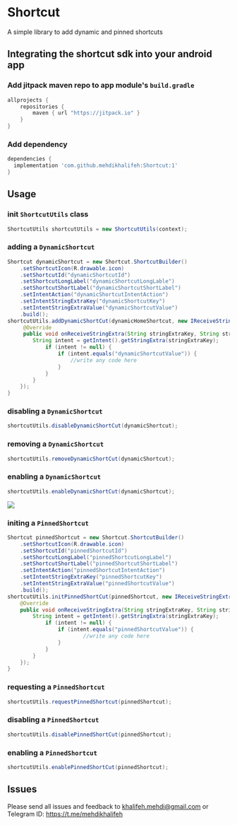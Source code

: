 # Shortcut
A simple library to add dynamic and pinned shortcuts

## Integrating the shortcut sdk into your android app
### Add jitpack maven repo to app module's `build.gradle`

```gradle
allprojects {
    repositories {
        maven { url "https://jitpack.io" }
    }
}
```
### Add dependency

```gradle
dependencies {
  implementation 'com.github.mehdikhalifeh:Shortcut:1'
}
```

## Usage
### init `ShortcutUtils` class

```java
ShortcutUtils shortcutUtils = new ShortcutUtils(context);
```

### adding a `DynamicShortcut`

```java
Shortcut dynamicShortcut = new Shortcut.ShortcutBuilder()
    .setShortcutIcon(R.drawable.icon)
    .setShortcutId("dynamicShortcutId")
    .setShortcutLongLabel("dynamicShortcutLongLable")
    .setShortcutShortLabel("dynamicShortcutShortLabel")
    .setIntentAction("dynamicShortcutIntentAction")
    .setIntentStringExtraKey("dynamicShortcutKey")
    .setIntentStringExtraValue("dynamicShortcutValue")
    .build();
shortcutUtils.addDynamicShortCut(dynamicHomeShortcut, new IReceiveStringExtra() {
     @Override
     public void onReceiveStringExtra(String stringExtraKey, String stringExtraValue) {
        String intent = getIntent().getStringExtra(stringExtraKey);
            if (intent != null) {
                if (intent.equals("dynamicShortcutValue")) {
                    //write any code here
                }
            }
        }
    });
}
```


### disabling a `DynamicShortcut`
```java
shortcutUtils.disableDynamicShortCut(dynamicShortcut);
```

### removing a `DynamicShortcut`
```java
shortcutUtils.removeDynamicShortCut(dynamicShortcut);
```

### enabling a `DynamicShortcut`
```java
shortcutUtils.enableDynamicShortCut(dynamicShortcut);
```




<img src="git_dynamic_shortcut.gif"/>


### initing a `PinnedShortcut`

```java
Shortcut pinnedShortcut = new Shortcut.ShortcutBuilder()
    .setShortcutIcon(R.drawable.icon)
    .setShortcutId("pinnedShortcutId")
    .setShortcutLongLabel("pinnedShortcutLongLabel")
    .setShortcutShortLabel("pinnedShortcutShortLabel")
    .setIntentAction("pinnedShortcutIntentAction")
    .setIntentStringExtraKey("pinnedShortcutKey")
    .setIntentStringExtraValue("pinnedShortcutValue")
    .build();
shortcutUtils.initPinnedShortCut(pinnedShortcut, new IReceiveStringExtra() {
    @Override
    public void onReceiveStringExtra(String stringExtraKey, String stringExtraValue) {
        String intent = getIntent().getStringExtra(stringExtraKey);
            if (intent != null) {
                if (intent.equals("pinnedShortcutValue")) {
                        //write any code here
                }
            }
        }
    });
}
```

### requesting a `PinnedShortcut`
```java
shortcutUtils.requestPinnedShortcut(pinnedShortcut);
```

### disabling a `PinnedShortcut`
```java
shortcutUtils.disablePinnedShortCut(pinnedShortcut);
```

### enabling a `PinnedShortcut`
```java
shortcutUtils.enablePinnedShortCut(pinnedShortcut);
```

## Issues

Please send all issues and feedback to khalifeh.mehdi@gmail.com or Telegram ID: https://t.me/mehdikhalifeh
